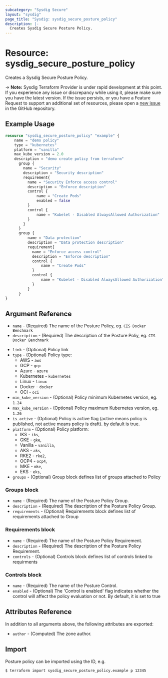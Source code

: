 ```yaml
---
subcategory: "Sysdig Secure"
layout: "sysdig"
page_title: "Sysdig: sysdig_secure_posture_policy"
description: |-
  Creates Sysdig Secure Posture Policy.
---
```


# Resource: sysdig_secure_posture_policy

Creates a Sysdig Secure Posture Policy.

-> **Note:** Sysdig Terraform Provider is under rapid development at this point. If you experience any issue or discrepancy while using it, please make sure you have the latest version. If the issue persists, or you have a Feature Request to support an additional set of resources, please open a [new issue](https://github.com/sysdiglabs/terraform-provider-sysdig/issues/new) in the GitHub repository.

## Example Usage

```terraform
resource "sysdig_secure_posture_policy" "example" {
    name = "demo policy"
    type = "kubernetes"
    platform = "vanilla"
    max_kube_version = 2.0
    description = "demo create policy from terraform"
      group {
        name = "Security"
        description = "Security description"
        requirement{
          name = "Security Enforce access control"
          description = "Enforce description"
          control {
              name = "Create Pods"
              enabled = false
          }
          control {
              name = "Kubelet - Disabled AlwaysAllowed Authorization"
          }
        }
      }
      group {
          name = "Data protection"
          description = "Data protection description"
          requirement{
            name = "Enforce access control"
            description = "Enforce description"
            control {
                name = "Create Pods"
            }
            control {
                name = "Kubelet - Disabled AlwaysAllowed Authorization"
            }
          }     
      }
}
```

## Argument Reference

- `name` - (Required) The name of the Posture Policy, eg. `CIS Docker Benchmark`
- `description` - (Required) The description of the Posture Poliy,  eg. `CIS Docker Benchmark`
* `link` -  (Optional) Policy link
* `type` -  (Optional) Policy type:
  - AWS - `aws`
  - GCP - `gcp`
  - Azure - `azure`
  - Kubernetes - `kubernetes`
  - Linux - `linux`
  - Docker - `docker`
  - OCI - `oci`
* `min_kube_version` -  (Optional) Policy minimum Kubernetes version, eg. `1.24`
* `max_kube_version` -  (Optional) Policy maximum Kubernetes version, eg. `1.26`
* `is_active` -  (Optional) Policy is active flag (active means policy is published, not active means policy is draft). by default is true.
* `platform` - (Optional) Policy platform: 
    - IKS -     `iks`,
    - GKE -     `gke`,
    - Vanilla -  `vanilla`,
    - AKS -     `aks`,
    - RKE2 -     `rke2`,
    - OCP4  -     `ocp4`,
    - MKE  -      `mke`,
    - EKS  -     `eks`,
* `groups` - (Optional) Group block defines list of groups attached to Policy

### Groups block
- `name` - (Required) The name of the Posture Policy Group.
- `description` - (Required) The description of the Posture Policy Group.
- `requirements` -  (Optional) Requirements block defines list of requirements attached to Group

### Requirements block
- `name` - (Required) The name of the Posture Policy Requirement.
- `description` - (Required) The description of the Posture Policy Requirement.
- `controls` -  (Optional) Controls block defines list of controls linked to requirments

### Controls block
- `name` - (Required) The name of the Posture Control.
- `enabled` - (Optional) The 'Control is enabled' flag indicates whether the control will affect the policy evaluation or not. By default, it is set to true

## Attributes Reference

In addition to all arguments above, the following attributes are exported:

- `author` - (Computed) The zone author.

## Import

Posture policy can be imported using the ID, e.g.

```
$ terraform import sysdig_secure_posture_policy.example p 12345
```
